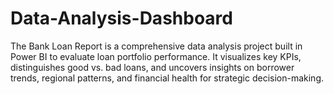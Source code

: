 # Data-Analysis-Dashboard
The Bank Loan Report is a comprehensive data analysis project built in Power BI to evaluate loan portfolio performance. It visualizes key KPIs, distinguishes good vs. bad loans, and uncovers insights on borrower trends, regional patterns, and financial health for strategic decision-making.
